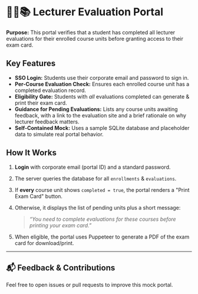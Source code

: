 # 🧑‍🎓📚 Lecturer Evaluation Portal

**Purpose:** This portal verifies that a student has completed all lecturer evaluations for their enrolled course units before granting access to their exam card.



##  Key Features

- **SSO Login:** Students use their corporate email and password to sign in.
- **Per-Course Evaluation Check:** Ensures each enrolled course unit has a completed evaluation record.
- **Eligibility Gate:** Students with _all_ evaluations completed can generate & print their exam card.
- **Guidance for Pending Evaluations:** Lists any course units awaiting feedback, with a link to the evaluation site and a brief rationale on why lecturer feedback matters.
- **Self-Contained Mock:** Uses a sample SQLite database and placeholder data to simulate real portal behavior.



##  How It Works

1. **Login** with corporate email (portal ID) and a standard password.
2. The server queries the database for all `enrollments` & `evaluations`.
3. If **every** course unit shows `completed = true`, the portal renders a "Print Exam Card" button.
4. Otherwise, it displays the list of pending units plus a short message:
   
   > _“You need to complete evaluations for these courses before printing your exam card.”_

5. When eligible, the portal uses Puppeteer to generate a PDF of the exam card for download/print.

---

## 📬 Feedback & Contributions

Feel free to open issues or pull requests to improve this mock portal.

